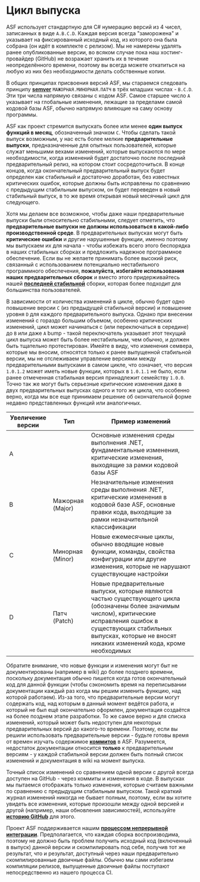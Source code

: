 # Цикл выпуска

ASF использует стандартную для C# нумерацию версий из 4 чисел, записанных в виде `A.B.C.D`. Каждая версия всегда "заморожена" и указывает на фиксированный исходный код, из которого она была собрана (он идёт в комплекте с релизом). Мы не намерены удалять ранее опубликованные версии, во всяком случае пока наш хостинг-провайдер (GitHub) не возражает хранить их в течение неопределённого времени, поэтому вы всегда можете откатиться на любую из них без необходимости делать собственные копии.

В общих принципах присвоения версий ASF, мы стараемся следовать принципу **[semver](https://semver.org/lang/ru/)** `МАЖОРНАЯ.МИНОРНАЯ.ПАТЧ` в трёх младших числах - `B.C.D`. Эти три числа напрямую связаны с кодом ASF. Самое старшее число `A` указывает на глобальные изменения, лежащие за пределами самой кодовой базы ASF, обычно напрямую влияющие на саму основу программы.

ASF как проект стремится выпускать более или менее **один выпуск функций в месяц**, обозначенный значком `C`. Чтобы сделать такой выпуск возможным, у нас есть более мелкие **предварительные выпуски**, предназначенные для опытных пользователей, которые служат меньшими вехами изменений, которые выпускаются по мере необходимости, когда изменений будет достаточно после последний предварительный релиз, на котором стоит сосредоточиться. В конце концов, когда окончательный предварительный выпуск будет определен как стабильный и достаточно доработан, без известных критических ошибок, которые должны быть исправлены по сравнению с предыдущим стабильным выпуском, он будет переведен в новый стабильный выпуск, в то же время открывая новый месячный цикл для следующего.

Хотя мы делаем все возможное, чтобы даже наши предварительные выпуски были относительно стабильными, следует отметить, что **предварительные выпуски не должны использоваться в какой-либо производственной среде**. В предварительных выпусках могут быть **критические ошибки** и другие нарушенные функции, именно поэтому мы выпускаем их для начала - чтобы избежать всего этого беспорядка в наших стабильных сборках и предложить надежное программное обеспечение. Если вы не желаете принимать более высокий риск, связанный с использованием потенциально нестабильного программного обеспечения, **пожалуйста, избегайте использования наших предварительных сборок** и вместо этого придерживайтесь нашей **[последней стабильной](https://github.com/JustArchiNET/ArchiSteamFarm/releases/latest)** сборки, которая более подходит для большинства пользователей.

В зависимости от количества изменений в цикле, обычно будет одно повышение версии `C` (из предыдущей стабильной версии) и повышение уровня `D` для каждого предварительного выпуска. Однако при внесении изменений с гораздо большим объемом, особенно критических изменений, цикл может начинаться с (или переключаться в середине) до `B` или даже `A` bump - такой переключатель указывает этот текущий цикл выпуска может быть более нестабильным, чем обычно, и должен быть тщательно протестирован. Имейте в виду, что изменения семвера, которые мы вносим, относятся только к ранее выпущенной стабильной версии, мы не отслеживаем управление версиями между предварительными выпусками в самом цикле, что означает, что версия `1.0.1.2` может иметь новые функции, которых в `1.0.1.1` не было, если ранее отмеченная стабильная версия принадлежит семейству `1.0.0`. Точно так же могут быть серьезные критические изменения даже в двух предварительных выпусках одного и того же цикла, что особенно верно, когда мы все еще принимаем решение об окончательной форме недавно представленных функций или аналогичных.

| Увеличение версии | Тип              | Пример изменений                                                                                                                                                                                                                              |
| ----------------- | ---------------- | --------------------------------------------------------------------------------------------------------------------------------------------------------------------------------------------------------------------------------------------- |
| A                 |                  | Основные изменения среды выполнения .NET, фундаментальные изменения, критические изменения, выходящие за рамки кодовой базы ASF                                                                                                               |
| B                 | Мажорная (Major) | Незначительные изменения среды выполнения .NET, критические изменения в кодовой базе ASF, основные правки кода, выходящие за рамки незначительной классификации                                                                               |
| C                 | Минорная (Minor) | Новые ежемесячные циклы, обычно вводящие новые функции, команды, свойства конфигурации или другие изменения, которые не нарушают существующие настройки                                                                                       |
| D                 | Патч (Patch)     | Новые предварительные выпуски, которые являются частью существующего цикла (обозначены более значимым числом), критические исправления ошибок в существующих стабильных выпусках, которые не вносят никаких изменений кода, кроме необходимых |

Обратите внимание, что новые функции и изменения могут быт не документированы (например в wiki) до более позднего времени, поскольку документация обычно пишется когда готов окончательный код для данной функции (чтобы сэкономить время на переписывании документации каждый раз когда мы решим изменить функцию, над которой работаем). Из-за того, что предварительные версии могут содержать код, над которым в данный момент ведётся работа, и который не был ещё окончательно оформлен, документация создаётся на более позднем этапе разработки. То же самое верно и для списка изменений, который может быть недоступен для некоторых предварительных версий до какого-то времени. Поэтому, если вы решили использовать предварительные версии - будьте готовы время от времен изучать содержимое **[коммитов](https://github.com/JustArchiNET/ArchiSteamFarm/commits/main)** в ASF. Разумеется, недостаток документации относится **только** к предварительным версиям - у каждой стабильной версии должен быть полный список изменений и документация в wiki на момент выпуска.

Точный список изменений со сравнением одной версии с другой всегда доступен на GitHub - через коммиты и изменения в коде. В выпусках мы пытаемся отображать только изменения, которые считаем важными по сравнению с предыдущим стабильным выпуском. Такой краткий журнал изменений никогда не бывает полным, поэтому, если вы хотите увидеть все изменения, которые произошли между одной версией и другой (например, наши обновления зависимостей), используйте **[историю GitHub](https://github.com/JustArchiNET/ArchiSteamFarm/compare)** для этого.

Проект ASF поддерживается нашим **[процессом непрерывной интеграции](https://github.com/JustArchiNET/ArchiSteamFarm/actions)**. Предполагается, что каждая сборка воспроизводима, поэтому не должно быть проблем получить исходный код (включенный в выпуск) данной версии и скомпилировать под себя, получив тот же результат, что и результат, доступный через наши предварительно скомпилированные двоичные файлы. Обычно мы сами избегаем компиляции релизов, выпущенные двоичные файлы поступают непосредственно из нашего процесса CI.